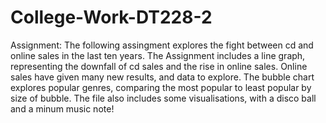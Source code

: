 # College-Work-DT228-2
Assignment: 
The following assingment explores the fight between cd and online sales in the last ten years. The Assignment includes a line graph, representing the downfall of cd sales and the rise in online sales. 
Online sales have given many new results, and data to explore. The bubble chart explores popular genres, comparing the most popular to least popular by size of bubble.
The file also includes some visualisations, with a disco ball and a minum music note!
